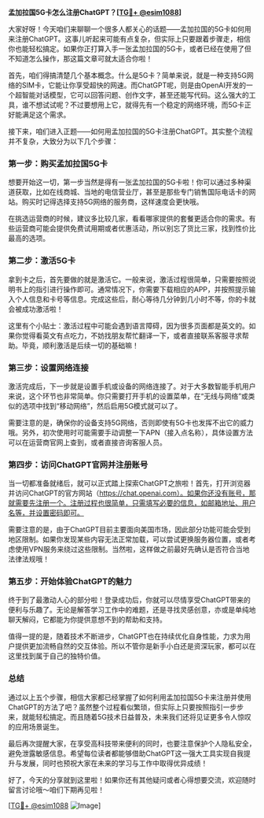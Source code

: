 **孟加拉国5G卡怎么注册ChatGPT？[[TG💪+ @esim1088](https://t.me/s/esim1088)]**

大家好呀！今天咱们来聊聊一个很多人都关心的话题——孟加拉国的5G卡如何用来注册ChatGPT。这事儿听起来可能有点复杂，但实际上只要跟着步骤走，相信你也能轻松搞定。如果你正打算入手一张孟加拉国的5G卡，或者已经在使用了但不知道怎么操作，那这篇文章可就太适合你啦！

首先，咱们得搞清楚几个基本概念。什么是5G卡？简单来说，就是一种支持5G网络的SIM卡，它能让你享受超快的网速。而ChatGPT呢，则是由OpenAI开发的一个超智能对话模型，它可以回答问题、创作文字，甚至还能写代码。这么强大的工具，谁不想试试呢？不过要想用上它，就得先有一个稳定的网络环境，而5G卡正好能满足这个需求。

接下来，咱们进入正题——如何用孟加拉国的5G卡注册ChatGPT。其实整个流程并不复杂，大致分为以下几个步骤：

### 第一步：购买孟加拉国5G卡

想要开始这一切，第一步当然是得有一张孟加拉国的5G卡啦！你可以通过多种渠道获取，比如在线商城、当地的电信营业厅，甚至是那些专门销售国际电话卡的网站。购买时记得选择支持5G网络的服务商，这样速度会更快哦。

在挑选运营商的时候，建议多比较几家，看看哪家提供的套餐更适合你的需求。有些运营商可能会提供免费试用期或者优惠活动，所以别忘了货比三家，找到性价比最高的选项。

### 第二步：激活5G卡

拿到卡之后，首先要做的就是激活它。一般来说，激活过程很简单，只需要按照说明书上的指引进行操作即可。通常情况下，你需要下载相应的APP，并按照提示输入个人信息和卡号等信息。完成这些后，耐心等待几分钟到几小时不等，你的卡就会被成功激活啦！

这里有个小贴士：激活过程中可能会遇到语言障碍，因为很多页面都是英文的。如果你觉得看英文有点吃力，不妨找朋友帮忙翻译一下，或者直接联系客服寻求帮助。毕竟，顺利激活是后续一切的基础嘛！

### 第三步：设置网络连接

激活完成后，下一步就是设置手机或设备的网络连接了。对于大多数智能手机用户来说，这个环节也非常简单。你只需要打开手机的设置菜单，在“无线与网络”或类似的选项中找到“移动网络”，然后启用5G模式就可以了。

需要注意的是，确保你的设备支持5G网络，否则即使有5G卡也发挥不出它的威力哦。另外，初次使用时可能需要手动调整一下APN（接入点名称），具体设置方法可以在运营商官网上查到，或者直接咨询客服人员。

### 第四步：访问ChatGPT官网并注册账号

当一切都准备就绪后，就可以正式踏上探索ChatGPT之旅啦！首先，打开浏览器并访问ChatGPT的官方网站（https://chat.openai.com）。如果你还没有账号，那就需要先注册一个。注册过程也很简单，只需填写必要的信息，如邮箱地址、用户名等，并设置密码即可。

需要注意的是，由于ChatGPT目前主要面向美国市场，因此部分功能可能会受到地区限制。如果你发现某些内容无法正常加载，可以尝试更换服务器位置，或者考虑使用VPN服务来绕过这些限制。当然啦，这样做之前最好先确认是否符合当地法律法规哦！

### 第五步：开始体验ChatGPT的魅力

终于到了最激动人心的部分啦！登录成功后，你就可以尽情享受ChatGPT带来的便利与乐趣了。无论是解答学习工作中的难题，还是寻找灵感创意，亦或是单纯地聊天解闷，它都能为你提供意想不到的帮助和支持。

值得一提的是，随着技术不断进步，ChatGPT也在持续优化自身性能，力求为用户提供更加流畅自然的交互体验。所以不管你是新手小白还是资深玩家，都可以在这里找到属于自己的独特价值。

### 总结

通过以上五个步骤，相信大家都已经掌握了如何利用孟加拉国5G卡来注册并使用ChatGPT的方法了吧？虽然整个过程看似繁琐，但实际上只要按照指引一步步来，就能轻松搞定。而且随着5G技术日益普及，未来我们还将见证更多令人惊叹的应用场景诞生。

最后再次提醒大家，在享受高科技带来便利的同时，也要注意保护个人隐私安全，避免泄露敏感信息。希望每位读者都能够借助ChatGPT这一强大工具实现自我提升与发展，同时也预祝大家在未来的学习与工作中取得优异成绩！

好了，今天的分享就到这里啦！如果你还有其他疑问或者心得想要交流，欢迎随时留言讨论哦～咱们下期再见啦！

[[TG💪+ @esim1088](https://t.me/s/esim1088) ![Image](https://i.postimg.cc/4NQfJmqS/Snipaste-2025-05-13-00-14-12.png)]
